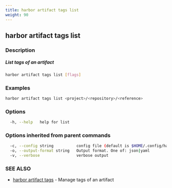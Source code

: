 ```yaml
---
title: harbor artifact tags list
weight: 90
---
```

## harbor artifact tags list

### Description

##### List tags of an artifact

```sh
harbor artifact tags list [flags]
```

### Examples

```sh
harbor artifact tags list <project>/<repository>/<reference>
```

### Options

```sh
  -h, --help   help for list
```

### Options inherited from parent commands

```sh
  -c, --config string          config file (default is $HOME/.config/harbor-cli/config.yaml)
  -o, --output-format string   Output format. One of: json|yaml
  -v, --verbose                verbose output
```

### SEE ALSO

* [harbor artifact tags](harbor-artifact-tags.md)	 - Manage tags of an artifact

